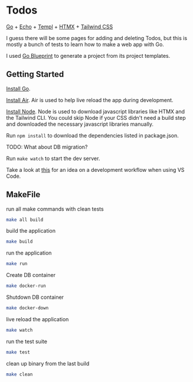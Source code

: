 # Todos

[Go](https://go.dev/) + [Echo](https://echo.labstack.com/) + [Templ](https://templ.guide/) + [HTMX](https://htmx.org/) + [Tailwind CSS](https://tailwindcss.com/)

I guess there will be some pages for adding and deleting Todos, but this is mostly a bunch of tests to learn how to make a web app with Go.

I used [Go Blueprint](https://github.com/Melkeydev/go-blueprint) to generate a project from its project templates.

## Getting Started

[Install Go](https://go.dev/doc/install).

[Install Air](https://github.com/cosmtrek/air?tab=readme-ov-file#installation). Air is used to help live reload the app during development.

[Install Node](https://nodejs.org/en). Node is used to download javascript libraries like HTMX and the Tailwind CLI. You could skip Node if your CSS didn't need a build step and downloaded the necessary javascript libraries manually.

Run `npm install` to download the dependencies listed in package.json.

TODO: What about DB migration?

Run `make watch` to start the dev server.

Take a look at [this](vscode.md) for an idea on a development workflow when using VS Code.

## MakeFile

run all make commands with clean tests

```bash
make all build
```

build the application

```bash
make build
```

run the application

```bash
make run
```

Create DB container

```bash
make docker-run
```

Shutdown DB container

```bash
make docker-down
```

live reload the application

```bash
make watch
```

run the test suite

```bash
make test
```

clean up binary from the last build

```bash
make clean
```
